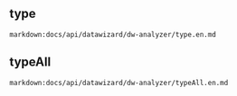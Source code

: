 ## type

`markdown:docs/api/datawizard/dw-analyzer/type.en.md`

## typeAll

`markdown:docs/api/datawizard/dw-analyzer/typeAll.en.md`
